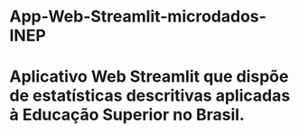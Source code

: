 # App-Web-Streamlit-microdados-INEP
# Aplicativo Web Streamlit que dispõe de estatísticas descritivas aplicadas à Educação Superior no Brasil.
